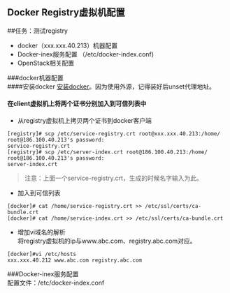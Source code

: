 Docker Registry虚拟机配置
--------

##任务：测试registry    
* docker（xxx.xxx.40.213）机器配置
* Docker-inex服务配置 （/etc/docker-index.conf)
* OpenStack相关配置    


###docker机器配置  
####安装docker
[安装docker](http://wiki.centos.org/zh/Cloud/Docker)。因为使用外源，记得装好后unset代理地址。      

#### 在client虚拟机上将两个证书分别加入到可信列表中
* 从registry虚拟机上拷贝两个证书到docker客户端
```
[registry]# scp /etc/service-registry.crt root@xxx.xxx.40.213:/home/
root@186.100.40.213's password: 
service-registry.crt
[registry]# scp /etc/server-index.crt root@186.100.40.213:/home/
root@186.100.40.213's password: 
server-index.crt  
```
>注意：上面一个service-registry.crt，生成的时候名字输入为此。      

* 加入到可信列表   
```
[docker]# cat /home/service-registry.crt >> /etc/ssl/certs/ca-bundle.crt      
[docker]# cat /home/service-index.crt >> /etc/ssl/certs/ca-bundle.crt
```
* 增加vi域名的解析     
将registry虚拟机的ip与www.abc.com、registry.abc.com对应。
```
[docker]#vi /etc/hosts
xxx.xxx.40.212 www.abc.com registry.abc.com
```
###Docker-inex服务配置  
配置文件：/etc/docker-index.conf       
